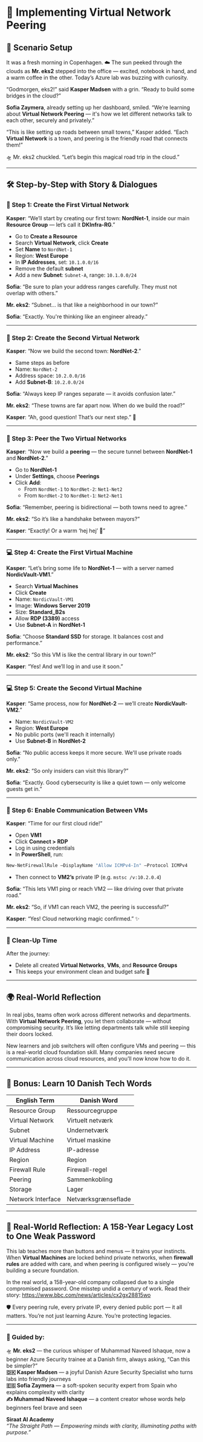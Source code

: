 
# 🔗 Implementing Virtual Network Peering

## 🔮 Scenario Setup

It was a fresh morning in Copenhagen. ☁️ The sun peeked through the clouds as **Mr. eks2** stepped into the office — excited, notebook in hand, and a warm coffee in the other. Today’s Azure lab was buzzing with curiosity.

“Godmorgen, eks2!” said **Kasper Madsen** with a grin. “Ready to build some bridges in the cloud?”

**Sofia Zaymera**, already setting up her dashboard, smiled. “We’re learning about **Virtual Network Peering** — it's how we let different networks talk to each other, securely and privately.”

“This is like setting up roads between small towns,” Kasper added. “Each **Virtual Network** is a town, and peering is the friendly road that connects them!”

🛸 Mr. eks2 chuckled. “Let’s begin this magical road trip in the cloud.”

---

## 🛠️ Step-by-Step with Story & Dialogues

### 🧱 Step 1: Create the First Virtual Network

**Kasper**: “We’ll start by creating our first town: **NordNet-1**, inside our main **Resource Group** — let’s call it **DKInfra-RG**.”

- Go to **Create a Resource**
- Search **Virtual Network**, click **Create**
- Set **Name** to `NordNet-1`
- Region: **West Europe**
- In **IP Addresses**, set: `10.1.0.0/16`
- Remove the default **subnet**
- Add a new **Subnet**: `Subnet-A`, range: `10.1.0.0/24`

**Sofia**: “Be sure to plan your address ranges carefully. They must not overlap with others.”

**Mr. eks2**: “Subnet... is that like a neighborhood in our town?”

**Sofia**: “Exactly. You're thinking like an engineer already.”

---

### 🧱 Step 2: Create the Second Virtual Network

**Kasper**: “Now we build the second town: **NordNet-2**.”

- Same steps as before
- Name: `NordNet-2`
- Address space: `10.2.0.0/16`
- Add **Subnet-B**: `10.2.0.0/24`

**Sofia**: “Always keep IP ranges separate — it avoids confusion later.”

**Mr. eks2**: “These towns are far apart now. When do we build the road?”

**Kasper**: “Ah, good question! That’s our next step.” 🚗

---

### 🌉 Step 3: Peer the Two Virtual Networks

**Kasper**: “Now we build a **peering** — the secure tunnel between **NordNet-1** and **NordNet-2**.”

- Go to **NordNet-1**
- Under **Settings**, choose **Peerings**
- Click **Add**:
  - From `NordNet-1` to `NordNet-2`: `Net1-Net2`
  - From `NordNet-2` to `NordNet-1`: `Net2-Net1`

**Sofia**: “Remember, peering is bidirectional — both towns need to agree.”

**Mr. eks2**: “So it’s like a handshake between mayors?”

**Kasper**: “Exactly! Or a warm ‘hej hej’ 🤝”

---

### 💻 Step 4: Create the First Virtual Machine

**Kasper**: “Let’s bring some life to **NordNet-1** — with a server named **NordicVault-VM1**.”

- Search **Virtual Machines**
- Click **Create**
- Name: `NordicVault-VM1`
- Image: **Windows Server 2019**
- Size: **Standard_B2s**
- Allow **RDP (3389)** access
- Use **Subnet-A** in **NordNet-1**

**Sofia**: “Choose **Standard SSD** for storage. It balances cost and performance.”

**Mr. eks2**: “So this VM is like the central library in our town?”

**Kasper**: “Yes! And we’ll log in and use it soon.”

---

### 💻 Step 5: Create the Second Virtual Machine

**Kasper**: “Same process, now for **NordNet-2** — we’ll create **NordicVault-VM2**.”

- Name: `NordicVault-VM2`
- Region: **West Europe**
- No public ports (we'll reach it internally)
- Use **Subnet-B** in **NordNet-2**

**Sofia**: “No public access keeps it more secure. We'll use private roads only.”

**Mr. eks2**: “So only insiders can visit this library?”

**Sofia**: “Exactly. Good cybersecurity is like a quiet town — only welcome guests get in.”

---

### 🔌 Step 6: Enable Communication Between VMs

**Kasper**: “Time for our first cloud ride!”

- Open **VM1**
- Click **Connect > RDP**
- Log in using credentials
- In **PowerShell**, run:

```powershell
New-NetFirewallRule –DisplayName "Allow ICMPv4-In" –Protocol ICMPv4
```

- Then connect to **VM2’s** private IP (e.g. `mstsc /v:10.2.0.4`)

**Sofia**: “This lets VM1 ping or reach VM2 — like driving over that private road.”

**Mr. eks2**: “So, if VM1 can reach VM2, the peering is successful?”

**Kasper**: “Yes! Cloud networking magic confirmed.” ✨

---

### 🧹 Clean-Up Time

After the journey:

- Delete all created **Virtual Networks**, **VMs**, and **Resource Groups**
- This keeps your environment clean and budget safe 💸

---

## 🌍 Real-World Reflection

In real jobs, teams often work across different networks and departments. With **Virtual Network Peering**, you let them collaborate — without compromising security. It’s like letting departments talk while still keeping their doors locked.

New learners and job switchers will often configure VMs and peering — this is a real-world cloud foundation skill. Many companies need secure communication across cloud resources, and you’ll now know how to do it.

---

## 📘 Bonus: Learn 10 Danish Tech Words

| English Term         | Danish Word          |
|----------------------|----------------------|
| Resource Group       | Ressourcegruppe      |
| Virtual Network      | Virtuelt netværk     |
| Subnet               | Undernetværk         |
| Virtual Machine      | Virtuel maskine      |
| IP Address           | IP-adresse           |
| Region               | Region               |
| Firewall Rule        | Firewall-regel       |
| Peering              | Sammenkobling        |
| Storage              | Lager                |
| Network Interface    | Netværksgrænseflade  |

---

## 🔐 Real-World Reflection: A 158-Year Legacy Lost to One Weak Password

This lab teaches more than buttons and menus — it trains your instincts. When **Virtual Machines** are locked behind private networks, when **firewall rules** are added with care, and when peering is configured wisely — you're building a secure foundation.

In the real world, a 158-year-old company collapsed due to a single compromised password. One misstep undid a century of work. Read their story: https://www.bbc.com/news/articles/cx2gx28815wo

🛡️ Every peering rule, every private IP, every denied public port — it all matters. You’re not just learning Azure. You’re protecting legacies.

---

### 🧾 Guided by:

🛸 **Mr. eks2** — the curious whisper of Muhammad Naveed Ishaque, now a beginner Azure Security trainee at a Danish firm, always asking, “Can this be simpler?”  
**🇩🇰 Kasper Madsen** — a joyful Danish Azure Security Specialist who turns labs into friendly journeys  
**🇪🇸 Sofia Zaymera** — a soft-spoken security expert from Spain who explains complexity with clarity  
**✍️ Muhammad Naveed Ishaque** — a content creator whose words help beginners feel brave and seen  

**Siraat AI Academy**  
_“The Straight Path — Empowering minds with clarity, illuminating paths with purpose.”_
